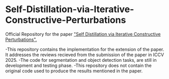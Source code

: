 # Self-Distillation-via-Iterative-Constructive-Perturbations
Official Repository for the paper ["Self Distillation via Iterative Constructive Perturbations".](https://scholar.google.com/scholar?hl=en&as_sdt=0%2C5&q=https%3A%2F%2Farxiv.org%2Fabs%2F2505.14751&btnG=)


-This repository contains the implementation for the extension of the paper. It addresses the reviews recieved from the submission of the paper in ICCV 2025. 
-The code for segmentation and object detection tasks, are still in development and testing phase.
-This repository does not contain the original code used to produce the results mentioned in the paper.
